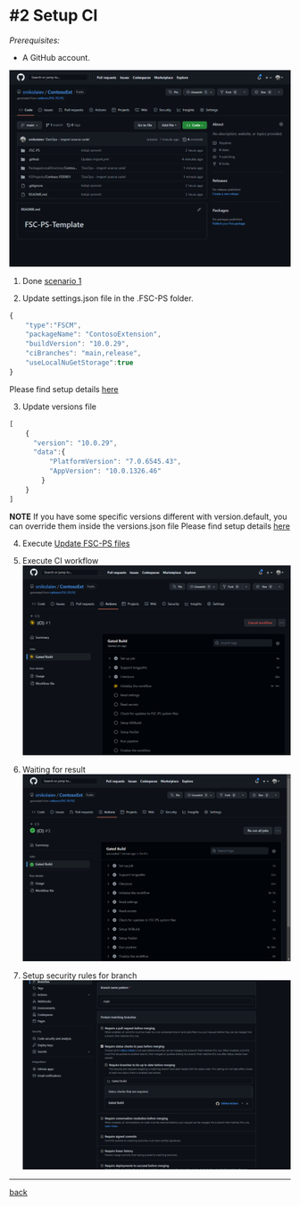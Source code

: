 # #2 Setup CI
*Prerequisites:* 
- A GitHub account.

![Created repo](/Scenarios/images/2b.png)
1. Done [scenario 1](SetupRepo.md)

2. Update settings.json file in the .FSC-PS folder.
~~~javascript
{
    "type":"FSCM",
    "packageName": "ContosoExtension",
    "buildVersion": "10.0.29",
    "ciBranches": "main,release",
    "useLocalNuGetStorage":true
}
~~~
Please find setup details [here](settings.md)

3. Update versions file
~~~javascript
[
    {
      "version": "10.0.29",
      "data":{
          "PlatformVersion": "7.0.6545.43",
          "AppVersion": "10.0.1326.46"
        }
    }
]
~~~
**NOTE** If you have some specific versions different with version.default, you can override them inside the versions.json file
Please find setup details [here](settings.md)

4. Execute
[Update FSC-PS files](UpdateFSC-PS.md)

5. Execute CI workflow
![Execute CI](/Scenarios/images/2a.png)

6. Waiting for result
![Execution done](/Scenarios/images/2c.png)

7. Setup security rules for branch
![Execution done](/Scenarios/images/2d.png)

---
[back](/README.md)

